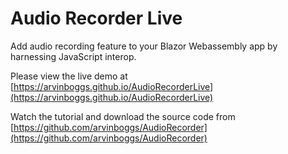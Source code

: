 # Audio Recorder Live

Add audio recording feature to your Blazor Webassembly app by harnessing JavaScript interop.

Please view the live demo at [https://arvinboggs.github.io/AudioRecorderLive](https://arvinboggs.github.io/AudioRecorderLive)

Watch the tutorial and download the source code from [https://github.com/arvinboggs/AudioRecorder](https://github.com/arvinboggs/AudioRecorder)